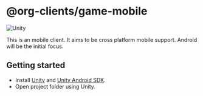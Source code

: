 # @org-clients/game-mobile

![Unity](https://shields.io/badge/Unity-3178C6?logo=unity&logoColor=FFF&style=flat-square)

This is an mobile client. It aims to be cross platform mobile support. Android will be the initial focus.

## Getting started

* Install [Unity](https://unity.com/download) and [Unity Android SDK](https://developer.android.com/games/develop/build-in-unity).
* Open project folder using Unity.

